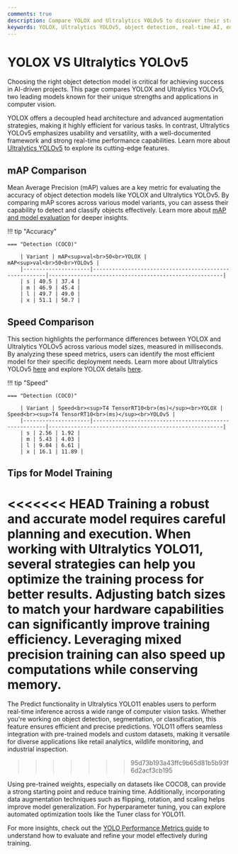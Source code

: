 ```yaml
---
comments: true
description: Compare YOLOX and Ultralytics YOLOv5 to discover their strengths, performance metrics, and applications in object detection, real-time AI, edge AI, and computer vision. Explore how these models excel in speed, accuracy, and deployment flexibility for diverse industries.
keywords: YOLOX, Ultralytics YOLOv5, object detection, real-time AI, edge AI, computer vision, model comparison, AI performance, deep learning.
---
```


# YOLOX VS Ultralytics YOLOv5

Choosing the right object detection model is critical for achieving success in AI-driven projects. This page compares YOLOX and Ultralytics YOLOv5, two leading models known for their unique strengths and applications in computer vision.

YOLOX offers a decoupled head architecture and advanced augmentation strategies, making it highly efficient for various tasks. In contrast, Ultralytics YOLOv5 emphasizes usability and versatility, with a well-documented framework and strong real-time performance capabilities. Learn more about [Ultralytics YOLOv5](https://docs.ultralytics.com/models/yolov5/) to explore its cutting-edge features.


## mAP Comparison

Mean Average Precision (mAP) values are a key metric for evaluating the accuracy of object detection models like YOLOX and Ultralytics YOLOv5. By comparing mAP scores across various model variants, you can assess their capability to detect and classify objects effectively. Learn more about [mAP and model evaluation](https://www.ultralytics.com/glossary/mean-average-precision-map) for deeper insights.


!!! tip "Accuracy"

	=== "Detection (COCO)"

		| Variant | mAP<sup>val<br>50<br>YOLOX | mAP<sup>val<br>50<br>YOLOv5 |
		|---------------------|-------------------------------------------------------|-------------------------------------------------------|
		| s | 40.5 | 37.4 |
		| m | 46.9 | 45.4 |
		| l | 49.7 | 49.0 |
		| x | 51.1 | 50.7 |
		

## Speed Comparison

This section highlights the performance differences between YOLOX and Ultralytics YOLOv5 across various model sizes, measured in milliseconds. By analyzing these speed metrics, users can identify the most efficient model for their specific deployment needs. Learn more about Ultralytics YOLOv5 [here](https://docs.ultralytics.com/models/yolov5/) and explore YOLOX details [here](https://github.com/Megvii-BaseDetection/YOLOX).


!!! tip "Speed"

	=== "Detection (COCO)"

		| Variant | Speed<br><sup>T4 TensorRT10<br>(ms)</sup><br>YOLOX | Speed<br><sup>T4 TensorRT10<br>(ms)</sup><br>YOLOv5 |
		|---------------------|-------------------------------------------------------|-------------------------------------------------------|
		| s | 2.56 | 1.92 |
		| m | 5.43 | 4.03 |
		| l | 9.04 | 6.61 |
		| x | 16.1 | 11.89 |

## Tips for Model Training

<<<<<<< HEAD
Training a robust and accurate model requires careful planning and execution. When working with Ultralytics YOLO11, several strategies can help you optimize the training process for better results. Adjusting batch sizes to match your hardware capabilities can significantly improve training efficiency. Leveraging mixed precision training can also speed up computations while conserving memory.
=======
The Predict functionality in Ultralytics YOLO11 enables users to perform real-time inference across a wide range of computer vision tasks. Whether you're working on object detection, segmentation, or classification, this feature ensures efficient and precise predictions. YOLO11 offers seamless integration with pre-trained models and custom datasets, making it versatile for diverse applications like retail analytics, wildlife monitoring, and industrial inspection.
>>>>>>> 95d73b193a43ffc9b65d81b5b93f6d2acf3cb195

Using pre-trained weights, especially on datasets like COCO8, can provide a strong starting point and reduce training time. Additionally, incorporating data augmentation techniques such as flipping, rotation, and scaling helps improve model generalization. For hyperparameter tuning, you can explore automated optimization tools like the Tuner class for YOLO11.

For more insights, check out the [YOLO Performance Metrics guide](https://docs.ultralytics.com/guides/yolo-performance-metrics/) to understand how to evaluate and refine your model effectively during training.
